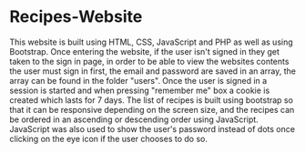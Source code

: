 # Recipes-Website
This website is built using HTML, CSS, JavaScript and PHP as well as using Bootstrap.
Once entering the website, if the user isn't signed in they get taken to the sign in page, in order to be able to view the websites contents the user must sign in first, the email and password are saved in an array, the array can be found in the folder "users".
Once the user is signed in a session is started and when pressing "remember me" box a cookie is created which lasts for 7 days.
The list of recipes is built using bootstrap so that it can be responsive depending on the screen size, and the recipes can be ordered in an ascending or descending order using JavaScript.
JavaScript was also used to show the user's password instead of dots once clicking on the eye icon if the user chooses to do so.
